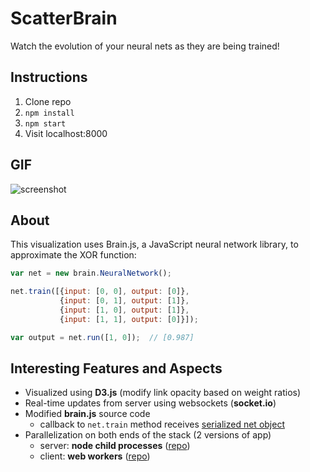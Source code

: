 # ScatterBrain
Watch the evolution of your neural nets as they are being trained!

## Instructions
1. Clone repo
2. `npm install`
3. `npm start`
4. Visit localhost:8000

## GIF
![screenshot](https://cloud.githubusercontent.com/assets/7910250/10273277/c149dbe4-6ae2-11e5-9fcf-eac0e805aff6.gif)

## About
This visualization uses Brain.js, a JavaScript neural network library, to approximate the XOR function:
```javascript
var net = new brain.NeuralNetwork();

net.train([{input: [0, 0], output: [0]},
           {input: [0, 1], output: [1]},
           {input: [1, 0], output: [1]},
           {input: [1, 1], output: [0]}]);

var output = net.run([1, 0]);  // [0.987]
```

## Interesting Features and Aspects
- Visualized using **D3.js** (modify link opacity based on weight ratios)
- Real-time updates from server using websockets (**socket.io**)
- Modified **brain.js** source code
  - callback to `net.train` method receives [serialized net object](https://github.com/kuychaco/ScatterBrain/blob/3546355ffbae9158fd1b767c745186355f40b551/node_modules/brain/lib/neuralnetwork.js#L114-L116)
- Parallelization on both ends of the stack (2 versions of app)
  - server: **node child processes** ([repo](https://github.com/kuychaco/ScatterBrain/tree/parallelNode))
  - client: **web workers** ([repo](https://github.com/kuychaco/ScatterBrain/tree/gh-pages))

